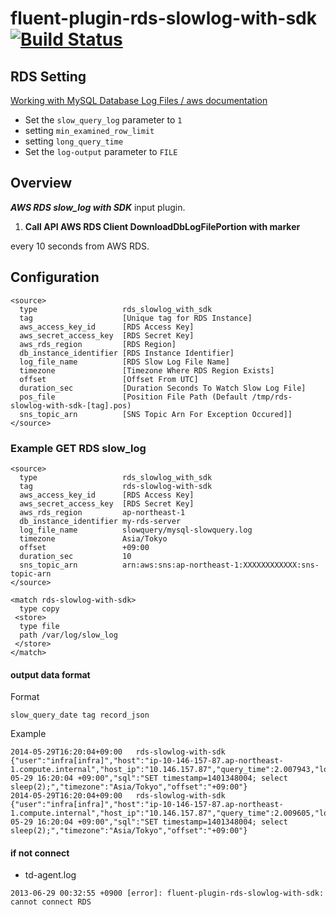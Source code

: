 # fluent-plugin-rds-slowlog-with-sdk [![Build Status](https://travis-ci.org/ando-masaki/fluent-plugin-rds-slowlog-with-sdk.svg)](https://travis-ci.org/ando-masaki/fluent-plugin-rds-slowlog-with-sdk)


## RDS Setting

[Working with MySQL Database Log Files / aws documentation](http://docs.aws.amazon.com/AmazonRDS/latest/UserGuide/USER_LogAccess.Concepts.MySQL.html)

- Set the `slow_query_log` parameter to `1`
- setting `min_examined_row_limit`
- setting `long_query_time`
- Set the `log-output` parameter to `FILE`

## Overview
***AWS RDS slow_log with SDK*** input plugin.  

1. **Call API AWS RDS Client DownloadDbLogFilePortion with marker**

every 10 seconds from AWS RDS.

## Configuration

```config
<source>
  type                   rds_slowlog_with_sdk
  tag                    [Unique tag for RDS Instance]
  aws_access_key_id      [RDS Access Key]
  aws_secret_access_key  [RDS Secret Key]
  aws_rds_region         [RDS Region]
  db_instance_identifier [RDS Instance Identifier]
  log_file_name          [RDS Slow Log File Name]
  timezone               [Timezone Where RDS Region Exists]
  offset                 [Offset From UTC]
  duration_sec           [Duration Seconds To Watch Slow Log File]
  pos_file               [Position File Path (Default /tmp/rds-slowlog-with-sdk-[tag].pos)
  sns_topic_arn          [SNS Topic Arn For Exception Occured]]
</source>
```

### Example GET RDS slow_log

```config
<source>
  type                   rds_slowlog_with_sdk
  tag                    rds-slowlog-with-sdk
  aws_access_key_id      [RDS Access Key]
  aws_secret_access_key  [RDS Secret Key]
  aws_rds_region         ap-northeast-1
  db_instance_identifier my-rds-server
  log_file_name          slowquery/mysql-slowquery.log
  timezone               Asia/Tokyo
  offset                 +09:00
  duration_sec           10
  sns_topic_arn          arn:aws:sns:ap-northeast-1:XXXXXXXXXXXX:sns-topic-arn
</source>

<match rds-slowlog-with-sdk>
  type copy
 <store>
  type file
  path /var/log/slow_log
 </store>
</match>
```

#### output data format

Format

```
slow_query_date	tag	record_json
```

Example

```
2014-05-29T16:20:04+09:00	rds-slowlog-with-sdk	{"user":"infra[infra]","host":"ip-10-146-157-87.ap-northeast-1.compute.internal","host_ip":"10.146.157.87","query_time":2.007943,"lock_time":0.0,"rows_sent":1,"rows_examined":0,"date":"2014-05-29 16:20:04 +09:00","sql":"SET timestamp=1401348004; select sleep(2);","timezone":"Asia/Tokyo","offset":"+09:00"}
2014-05-29T16:20:04+09:00	rds-slowlog-with-sdk	{"user":"infra[infra]","host":"ip-10-146-157-87.ap-northeast-1.compute.internal","host_ip":"10.146.157.87","query_time":2.009605,"lock_time":0.0,"rows_sent":1,"rows_examined":0,"date":"2014-05-29 16:20:04 +09:00","sql":"SET timestamp=1401348004; select sleep(2);","timezone":"Asia/Tokyo","offset":"+09:00"}
```

#### if not connect

- td-agent.log

```
2013-06-29 00:32:55 +0900 [error]: fluent-plugin-rds-slowlog-with-sdk: cannot connect RDS
```

